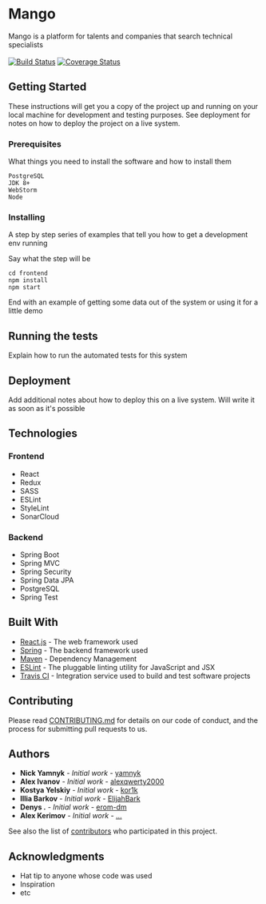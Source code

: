 # Mango

Mango is a platform for talents and companies that search technical specialists <br/>
<br/>
[![Build Status](https://travis-ci.org/kor1k/final_project_group2.svg?branch=master)](https://travis-ci.org/kor1k/final_project_group2)
[![Coverage Status](https://coveralls.io/repos/github/kor1k/final_project_group2/badge.svg?branch=master)](https://coveralls.io/github/kor1k/final_project_group2?branch=master)

## Getting Started

These instructions will get you a copy of the project up and running on your local machine for development and testing purposes. See deployment for notes on how to deploy the project on a live system.

### Prerequisites

What things you need to install the software and how to install them

```
PostgreSQL
JDK 8+
WebStorm
Node
```

### Installing

A step by step series of examples that tell you how to get a development env running

Say what the step will be

```
cd frontend
npm install
npm start
```

End with an example of getting some data out of the system or using it for a little demo

## Running the tests

Explain how to run the automated tests for this system

## Deployment

Add additional notes about how to deploy this on a live system. Will write it as soon as it's possible

## Technologies
### Frontend
* React <br/>
* Redux<br/>
* SASS<br/>
* ESLint<br/>
* StyleLint<br/>
* SonarCloud<br/>

### Backend
* Spring Boot<br/>
* Spring MVC<br/>
* Spring Security<br/>
* Spring Data JPA<br/>
* PostgreSQL<br/>
* Spring Test<br/>

## Built With

* [React.js](https://reactjs.org/) - The web framework used
* [Spring](https://spring.io/) - The backend framework used
* [Maven](https://maven.apache.org/) - Dependency Management
* [ESLint](https://eslint.org/) - The pluggable linting utility for JavaScript and JSX
* [Travis CI](https://travis-ci.com/) - Integration service used to build and test software projects

## Contributing

Please read [CONTRIBUTING.md](https://gist.github.com/PurpleBooth/b24679402957c63ec426) for details on our code of conduct, and the process for submitting pull requests to us.

## Authors

* **Nick Yamnyk** - *Initial work* - [yamnyk](https://github.com/yamnyk)
* **Alex Ivanov** - *Initial work* - [alexqwerty2000](https://github.com/alexqwerty2000)
* **Kostya Yelskiy** - *Initial work* - [kor1k](https://github.com/kor1k)
* **Illia Barkov** - *Initial work* - [ElijahBark](https://github.com/ElijahBark)
* **Denys .** - *Initial work* - [erom-dm](https://github.com/erom-dm)
* **Alex Kerimov** - *Initial work* - [...](https://github.com/)

See also the list of [contributors](https://github.com/your/project/contributors) who participated in this project.

## Acknowledgments

* Hat tip to anyone whose code was used
* Inspiration
* etc

